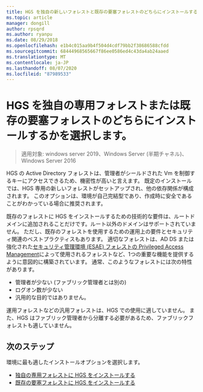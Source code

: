 ```yaml
---
title: HGS を独自の新しいフォレストと既存の要塞フォレストのどちらにインストールするかを選択します。
ms.topic: article
manager: dongill
author: rpsqrd
ms.author: ryanpu
ms.date: 08/29/2018
ms.openlocfilehash: e1b4c015aa9b4f504d4cdf79bb2f38686588cfdd
ms.sourcegitcommit: 68444968565667f86ee0586ed4c43da4ab24aaed
ms.translationtype: MT
ms.contentlocale: ja-JP
ms.lasthandoff: 08/07/2020
ms.locfileid: "87989533"
---
```

# <a name="choose-whether-to-install-hgs-in-its-own-dedicated-forest-or-in-an-existing-bastion-forest"></a>HGS を独自の専用フォレストまたは既存の要塞フォレストのどちらにインストールするかを選択します。

>適用対象: windows server 2019、Windows Server (半期チャネル)、Windows Server 2016


HGS の Active Directory フォレストは、管理者がシールドされた Vm を制御するキーにアクセスできるため、機密性が高いと言えます。
既定のインストールでは、HGS 専用の新しいフォレストがセットアップされ、他の依存関係が構成されます。
このオプションは、環境が自己完結型であり、作成時に安全であることがわかっている場合に推奨されます。

既存のフォレストに HGS をインストールするための技術的な要件は、ルートドメインに追加されることだけです。ルート以外のドメインはサポートされていません。 ただし、既存のフォレストを使用するための運用上の要件とセキュリティ関連のベストプラクティスもあります。
適切なフォレストは、AD DS または強化された[セキュリティ管理環境 (ESAE) フォレスト](../../identity/securing-privileged-access/securing-privileged-access-reference-material.md#esae-administrative-forest-design-approach)[の Privileged Access Management](/microsoft-identity-manager/pam/privileged-identity-management-for-active-directory-domain-services)によって使用されるフォレストなど、1つの重要な機能を提供するように意図的に構築されています。
通常、このようなフォレストには次の特性があります。

- 管理者が少ない (ファブリック管理者とは別の)
- ログオン数が少ない
- 汎用的な目的ではありません。

運用フォレストなどの汎用フォレストは、HGS での使用に適していません。
また、HGS はファブリック管理者から分離する必要があるため、ファブリックフォレストも適していません。

## <a name="next-step"></a>次のステップ

環境に最も適したインストールオプションを選択します。

- [独自の専用フォレストに HGS をインストールする](guarded-fabric-install-hgs-default.md)
- [既存の要塞フォレストに HGS をインストールする](guarded-fabric-install-hgs-in-a-bastion-forest.md)